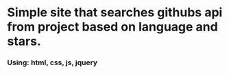# Simple site that searches githubs api from project based on language and stars.

### Using: html, css, js, jquery